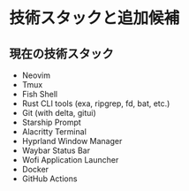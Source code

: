 # 技術スタックと追加候補

## 現在の技術スタック
- Neovim
- Tmux
- Fish Shell
- Rust CLI tools (exa, ripgrep, fd, bat, etc.)
- Git (with delta, gitui)
- Starship Prompt
- Alacritty Terminal
- Hyprland Window Manager
- Waybar Status Bar
- Wofi Application Launcher
- Docker
- GitHub Actions
